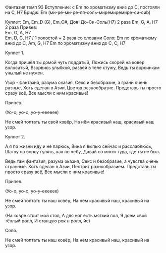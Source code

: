 Фантазия темп 93
Вступление: с Em по хроматизму вниз до С, постояли на C, H7
Бридж: Em
 (ми-ре-ми-ре-ля-соль-миремиремире-си-сиb)

Куплет: 
 Em, Em_D (G), Em_C#, До#-До-Си-Соль(H7) 2 раза
 Em, G, A, H7 2 раза
Привев:  
 Em, G, A, H7 \
 Em, D, G, H7 / 1 холостой + 2 раза со словами
Соло:
 Em по хроматизму вниз до С, Am, G, H7
 Em по хроматизму вниз до С, C, H7
 
Куплет 1.

Когда пришёл ты домой чуть поддатый,
Ложись скорей на ковёр волосатый,
Взорвись улыбкой, развей в теле стужу,
Ведь ты ворсинкам унылый не нужен.

Узор - фантазия, разума оказия,
Секс и безобразие, а грани очень разные,
Хоть сделан в Азии,
Цветов разнообразие.
Представь ты просто сразу всё,
Все мысли с ним красивые!

Припев.

(Уо-о, уо-о, уо-у-ееееее)

Не смей топтать ты свой ковёр,
На нём красивый наш, красивый наш узор.

Куплет 2.

А я по жизни иду и не парюсь,
Вина я выпью сейчас и расслаблюсь,
Шагну по ворсу гулять, как по небу,
Давай со мною туда, где ты не был.

Ведь там фантазия, разума оказия,
Секс и безобразие, а чувства очень странные.
Хоть сделан в Азии,
Пестрит разнообразием.
Представь ты просто сразу всё,
Все мысли с ним красивые!

Припев.

(Уо-о, уо-о, уо-у-ееееее)

Не смей топтать ты наш ковёр,
На нём красивый наш, красивый на узор.

(На ковре стоит мой стол,
А для ног есть мягкий пол,
Я доем свой тёплый ролл,
И станцую рок н ролл, йе)

Соло.

Не смей топтать ты наш ковёр,
На нём красивый наш, красивый на узор.